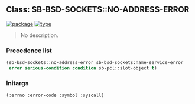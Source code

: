 ## Class: SB-BSD-SOCKETS::NO-ADDRESS-ERROR
[![package](https://img.shields.io/badge/Package-SB--BSD--SOCKETS-5f9ea0.svg?style=social&colorA=999999)](../) [![type](https://img.shields.io/badge/Type-Class-5f9ea0.svg?style=social&colorA=999999)](../#class) 

> No description.

### Precedence list
```cl
(sb-bsd-sockets::no-address-error sb-bsd-sockets:name-service-error
 error serious-condition condition sb-pcl::slot-object t)
```
### Initargs
```cl
(:errno :error-code :symbol :syscall)
```
